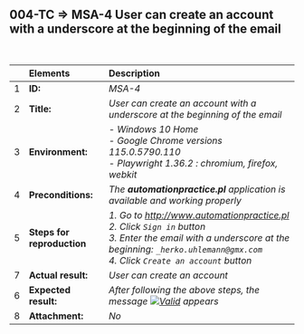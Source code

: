 ## 004-TC => MSA-4 User can create an account with a underscore at the beginning of the email

<br>

|     | Elements                   | Description                                                                                        |
| :-- | :------------------------- | :------------------------------------------------------------------------------------------------- |
| 1   | **ID:**                    | _MSA-4_                                                                                            |
| 2   | **Title:**                 | _User can create an account with a underscore at the beginning of the email_                       |
| 3   | **Environment:**           | _- Windows 10 Home <br> - Google Chrome versions 115.0.5790.110 <br> - Playwright 1.36.2 : chromium, firefox, webkit_ |
| 4   | **Preconditions:**         | _The **automationpractice.pl** application is available and working properly_                      |
| 5   | **Steps for reproduction** | _1. Go to http://www.automationpractice.pl <br> 2. Click `Sign in` button <br> 3. Enter the email with a underscore at the beginning: `_herko.uhlemann@gmx.com` <br> 4. Click `Create an account` button_ |
| 7   | **Actual result:**         | _User can create an account_                                                                       |
| 6   | **Expected result:**       | _After following the above steps, the message [![Valid](https://img.shields.io/badge/Invalid%20email%20address.-f3515c)](#) appears_ |
| 8   | **Attachment:**            | _No_                                                                                               |
